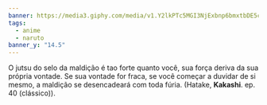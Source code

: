 ```yaml
---
banner: https://media3.giphy.com/media/v1.Y2lkPTc5MGI3NjExbnp6bmxtbDE5cHZ3eTdsbjR2cGM4cnFsNmVuYW4waHQ5OGw3Z3B1ciZlcD12MV9pbnRlcm5hbF9naWZfYnlfaWQmY3Q9Zw/6spqQaNoUZxf2/giphy.gif
tags:
  - anime
  - naruto
banner_y: "14.5"
---
```

O jutsu do selo da maldição é tao forte quanto você, sua força deriva da sua própria vontade. Se sua vontade for fraca, se você começar a duvidar de si mesmo, a maldição se desencadeará com toda fúria. (Hatake, **Kakashi**. ep. 40 (clássico)).